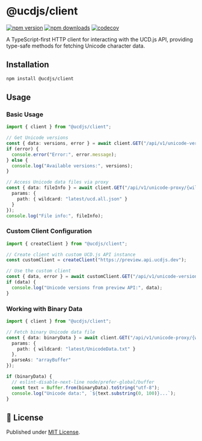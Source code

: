 # @ucdjs/client

[![npm version][npm-version-src]][npm-version-href]
[![npm downloads][npm-downloads-src]][npm-downloads-href]
[![codecov][codecov-src]][codecov-href]

A TypeScript-first HTTP client for interacting with the UCD.js API, providing type-safe methods for fetching Unicode character data.

## Installation

```bash
npm install @ucdjs/client
```

## Usage

### Basic Usage

```typescript
import { client } from "@ucdjs/client";

// Get Unicode versions
const { data: versions, error } = await client.GET("/api/v1/unicode-versions");
if (error) {
  console.error("Error:", error.message);
} else {
  console.log("Available versions:", versions);
}

// Access Unicode data files via proxy
const { data: fileInfo } = await client.GET("/api/v1/unicode-proxy/{wildcard}", {
  params: {
    path: { wildcard: "latest/ucd.all.json" }
  }
});
console.log("File info:", fileInfo);
```

### Custom Client Configuration

```typescript
import { createClient } from "@ucdjs/client";

// Create client with custom UCD.js API instance
const customClient = createClient("https://preview.api.ucdjs.dev");

// Use the custom client
const { data, error } = await customClient.GET("/api/v1/unicode-versions");
if (data) {
  console.log("Unicode versions from preview API:", data);
}
```

### Working with Binary Data

```typescript
import { client } from "@ucdjs/client";

// Fetch binary Unicode data file
const { data: binaryData } = await client.GET("/api/v1/unicode-proxy/{wildcard}", {
  params: {
    path: { wildcard: "latest/UnicodeData.txt" }
  },
  parseAs: "arrayBuffer"
});

if (binaryData) {
  // eslint-disable-next-line node/prefer-global/buffer
  const text = Buffer.from(binaryData).toString("utf-8");
  console.log("Unicode data:", `${text.substring(0, 100)}...`);
}
```

## 📄 License

Published under [MIT License](./LICENSE).

[npm-version-src]: https://img.shields.io/npm/v/@ucdjs/client?style=flat&colorA=18181B&colorB=4169E1
[npm-version-href]: https://npmjs.com/package/@ucdjs/client
[npm-downloads-src]: https://img.shields.io/npm/dm/@ucdjs/client?style=flat&colorA=18181B&colorB=4169E1
[npm-downloads-href]: https://npmjs.com/package/@ucdjs/client
[codecov-src]: https://img.shields.io/codecov/c/gh/ucdjs/ucd?style=flat&colorA=18181B&colorB=4169E1
[codecov-href]: https://codecov.io/gh/ucdjs/ucd
